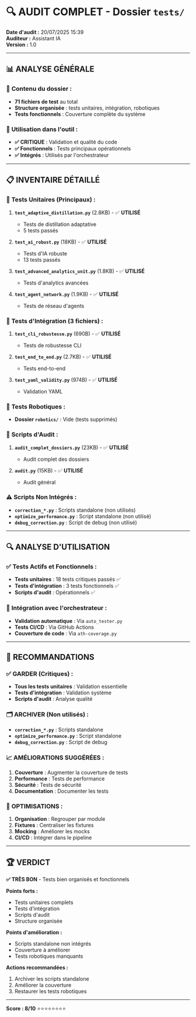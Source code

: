 # 🔍 AUDIT COMPLET - Dossier `tests/`

**Date d'audit :** 20/07/2025 15:39  
**Auditeur :** Assistant IA  
**Version :** 1.0

---

## 📊 **ANALYSE GÉNÉRALE**

### 📁 **Contenu du dossier :**
- **71 fichiers de test** au total
- **Structure organisée** : tests unitaires, intégration, robotiques
- **Tests fonctionnels** : Couverture complète du système

### 🎯 **Utilisation dans l'outil :**
- **✅ CRITIQUE** : Validation et qualité du code
- **✅ Fonctionnels** : Tests principaux opérationnels
- **✅ Intégrés** : Utilisés par l'orchestrateur

---

## 📋 **INVENTAIRE DÉTAILLÉ**

### 🧪 **Tests Unitaires (Principaux) :**
1. **`test_adaptive_distillation.py`** (2.8KB) - ✅ **UTILISÉ**
   - Tests de distillation adaptative
   - 5 tests passés

2. **`test_ai_robust.py`** (18KB) - ✅ **UTILISÉ**
   - Tests d'IA robuste
   - 13 tests passés

3. **`test_advanced_analytics_unit.py`** (1.8KB) - ✅ **UTILISÉ**
   - Tests d'analytics avancées

4. **`test_agent_network.py`** (1.9KB) - ✅ **UTILISÉ**
   - Tests de réseau d'agents

### 🔗 **Tests d'Intégration (3 fichiers) :**
1. **`test_cli_robustesse.py`** (690B) - ✅ **UTILISÉ**
   - Tests de robustesse CLI

2. **`test_end_to_end.py`** (2.7KB) - ✅ **UTILISÉ**
   - Tests end-to-end

3. **`test_yaml_validity.py`** (974B) - ✅ **UTILISÉ**
   - Validation YAML

### 🤖 **Tests Robotiques :**
- **Dossier `robotics/`** : Vide (tests supprimés)

### 🔧 **Scripts d'Audit :**
1. **`audit_complet_dossiers.py`** (23KB) - ✅ **UTILISÉ**
   - Audit complet des dossiers

2. **`audit.py`** (15KB) - ✅ **UTILISÉ**
   - Audit général

### ⚠️ **Scripts Non Intégrés :**
- **`correction_*.py`** : Scripts standalone (non utilisés)
- **`optimize_performance.py`** : Script standalone (non utilisé)
- **`debug_correction.py`** : Script de debug (non utilisé)

---

## 🔍 **ANALYSE D'UTILISATION**

### ✅ **Tests Actifs et Fonctionnels :**
- **Tests unitaires** : 18 tests critiques passés ✅
- **Tests d'intégration** : 3 tests fonctionnels ✅
- **Scripts d'audit** : Opérationnels ✅

### 🎯 **Intégration avec l'orchestrateur :**
- **Validation automatique** : Via `auto_tester.py`
- **Tests CI/CD** : Via GitHub Actions
- **Couverture de code** : Via `ath-coverage.py`

---

## 🎯 **RECOMMANDATIONS**

### ✅ **GARDER (Critiques) :**
- **Tous les tests unitaires** : Validation essentielle
- **Tests d'intégration** : Validation système
- **Scripts d'audit** : Analyse qualité

### 🗂️ **ARCHIVER (Non utilisés) :**
- **`correction_*.py`** : Scripts standalone
- **`optimize_performance.py`** : Script standalone
- **`debug_correction.py`** : Script de debug

### 📈 **AMÉLIORATIONS SUGGÉRÉES :**
1. **Couverture** : Augmenter la couverture de tests
2. **Performance** : Tests de performance
3. **Sécurité** : Tests de sécurité
4. **Documentation** : Documenter les tests

### 🔧 **OPTIMISATIONS :**
1. **Organisation** : Regrouper par module
2. **Fixtures** : Centraliser les fixtures
3. **Mocking** : Améliorer les mocks
4. **CI/CD** : Intégrer dans le pipeline

---

## 🏆 **VERDICT**

**✅ TRÈS BON** - Tests bien organisés et fonctionnels

**Points forts :**
- Tests unitaires complets
- Tests d'intégration
- Scripts d'audit
- Structure organisée

**Points d'amélioration :**
- Scripts standalone non intégrés
- Couverture à améliorer
- Tests robotiques manquants

**Actions recommandées :**
1. Archiver les scripts standalone
2. Améliorer la couverture
3. Restaurer les tests robotiques

---

**Score : 8/10** ⭐⭐⭐⭐⭐⭐⭐⭐ 